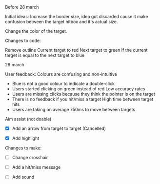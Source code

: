 Before 28 march

Initial ideas:  Increase the border size, idea got discarded cause it make confusion between the target hitbox and it's actual size.

Change the color of the target.

Changes to code:

Remove outline
Current target to red
Next target to green
If the current target is equal to the next target to blue



28 march

User feedback:
Colours are confusing and non-intuitive
- Blue is not a good colour to indicate a double-click
- Users started clicking on green instead of red
Low accuracy rates
- Users are missing clicks because they think the pointer is on the target
- There is no feedback if you hit/miss a target
High time between target hits
- Users are taking on average 750ms to move between targets

Aim assist (not doable)

 - [x] Add an arrow from target to target (Cancelled)
 - [x] Add highlight 

 
Changes to make:
 - [ ] Change crosshair
 - [ ] Add a hit/miss message
 - [ ] Add sound



